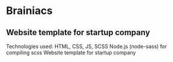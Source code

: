 # Brainiacs
## Website template for startup company
Technologies used:
HTML, CSS, JS, SCSS
Node.js (node-sass) for compiling scss
Website template for startup company
